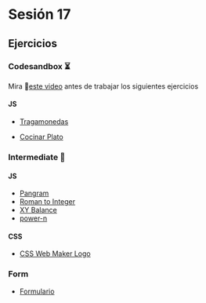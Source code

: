 # Sesión 17

## Ejercicios

### Codesandbox ⏳

Mira 🎥[este video](https://www.loom.com/share/4e3fa40838924165ab975fb62129e852?sid=a2c73d8c-d218-4a54-8900-80f5694a0c7e)
antes de trabajar los siguientes ejercicios

#### JS

- [Tragamonedas](https://codesandbox.io/p/sandbox/un-tragamonedas-lxrdvv?file=%2Findex.js%3A7%2C4)

- [Cocinar Plato](https://codesandbox.io/p/sandbox/callbacks-1-cvhknh?file=%2Findex.js%3A10%2C7-10%2C19)

### Intermediate 💪

#### JS

- [Pangram](../exercises/pangram/README.md)
- [Roman to Integer](../exercises/roman-to-integer/README.md)
- [XY Balance](../exercises/xy-balance/README.md)
- [power-n](../exercises/power-n/README.md)

#### CSS

- [CSS Web Maker Logo](../exercises/css-web_maker_logo/README.md)

### Form

- [Formulario](https://docs.google.com/forms/d/e/1FAIpQLSe3gCmpX4wXE6CgiTMSewMuIPYKE_qnxzVPE7Hsd_zND25Cbw/viewform)
